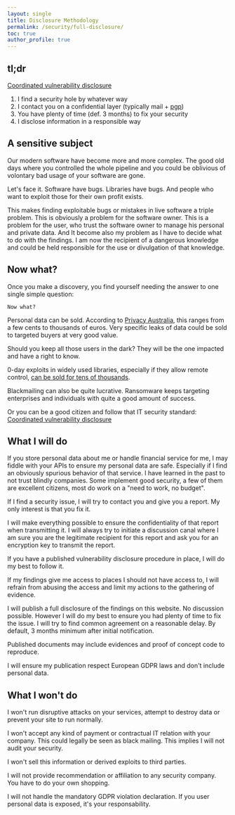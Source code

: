 ```yaml
---
layout: single
title: Disclosure Methodology
permalink: /security/full-disclosure/
toc: true
author_profile: true
---
```


## tl;dr

[Coordinated vulnerability disclosure](https://en.wikipedia.org/wiki/Coordinated_vulnerability_disclosure)
  1. I find a security hole by whatever way
  2. I contact you on a confidential layer (typically mail + [pgp](/about/))
  3. You have plenty of time (def. 3 months) to fix your security
  4. I disclose information in a responsible way
  
## A sensitive subject

Our modern software have become more and more complex. The good old
days where you controlled the whole pipeline and you could be oblivious
of volontary bad usage of your software are gone.

Let's face it. Software have bugs. Libraries have bugs. And people who want 
to exploit those for their own profit exists.

This makes finding exploitable bugs or mistakes in live software a triple problem.
This is obviously a problem for the software owner. This is a problem for the user,
who trust the software owner to manage his personal and private data.
And It become also my problem as I have to decide what to do with the findings.
I am now the recipient of a dangerous knowledge and could be held responsible
for the use or divulgation of that knowledge.

## Now what?

Once you make a discovery, you find yourself needing the answer to one single simple question:

    Now what?

Personal data can be sold. According to [Privacy Australia](https://privacyaustralia.net/dark-web-personal-data),
this ranges from a few cents to thousands of euros. 
Very specific leaks of data could be sold to targeted buyers 
at very good value. 

Should you keep all those users in the dark? They will be the one impacted and have
a right to know.

0-day exploits in widely used libraries, especially if they allow remote control, 
[can be sold for tens of thousands](https://www.newsbtc.com/news/bitcoin-buy-zero-day-exploit-dark-net/).  

Blackmailing can also be quite lucrative. Ransomware keeps targeting enterprises and individuals
with quite a good amount of success.

Or you can be a good citizen and follow that IT security standard: 
[Coordinated vulnerability disclosure](https://en.wikipedia.org/wiki/Coordinated_vulnerability_disclosure)

## What I will do

If you store personal data about me or handle financial service for me, I may fiddle with your APIs
to ensure my personal data are safe. Especially if I find an obviously spurious behavior of that service.
I have learned in the past to not trust blindly companies. Some implement good security, 
a few of them are excellent citizens, most do work on a "need to work, no budget".

If I find a security issue, I will try to contact you and give you a report. My only
interest is that you fix it.

I will make everything possible to ensure the confidentiality of that report when transmitting it.
 I will always try to initiate a discussion canal where I am sure you are the legitimate 
 recipient for this report and ask you for an encryption key to transmit the report.

If you have a published vulnerability disclosure procedure in place, I will do my best to follow it.

If my findings give me access to places I should not have access to, I will refrain from abusing 
the access and limit my actions to the gathering of evidence.

I will publish a full disclosure of the findings on this website. No discussion possible.
However I will do my best to ensure you had plenty of time to fix the issue.
I will try to find common agreement on a reasonable delay. By default, 3 months minimum 
after initial notification.

Published documents may include evidences and proof of concept code to reproduce. 

I will ensure my publication respect European GDPR laws and don't include personal data.


## What I won't do

I won't run disruptive attacks on your services, attempt to destroy data or prevent your site
to run normally.

I won't accept any kind of payment or contractual IT relation with your company. 
This could legally be seen as black mailing. This implies I will not audit your security.

I won't sell this information or derived exploits to third parties.

I will not provide recommendation or affiliation to any security company. You have to
do your own shopping.

I will not handle the mandatory GDPR violation declaration. If you user personal data
is exposed, it's your responsability.

